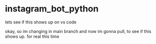 # instagram_bot_python

lets see if this shows up on vs code


okay, so im changing in main branch and now im gonna pull, to see if this shows up.
for real this time

